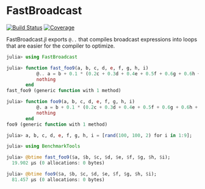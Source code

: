 # FastBroadcast

[![Build Status](https://github.com/YingboMa/FastBroadcast.jl/workflows/CI/badge.svg)](https://github.com/YingboMa/FastBroadcast.jl/actions)
[![Coverage](https://codecov.io/gh/YingboMa/FastBroadcast.jl/branch/master/graph/badge.svg)](https://codecov.io/gh/YingboMa/FastBroadcast.jl)

FastBroadcast.jl exports `@..` that compiles broadcast expressions into loops
that are easier for the compiler to optimize.

```julia
julia> using FastBroadcast

julia> function fast_foo9(a, b, c, d, e, f, g, h, i)
           @.. a = b + 0.1 * (0.2c + 0.3d + 0.4e + 0.5f + 0.6g + 0.6h + 0.6i)
           nothing
       end
fast_foo9 (generic function with 1 method)

julia> function foo9(a, b, c, d, e, f, g, h, i)
           @. a = b + 0.1 * (0.2c + 0.3d + 0.4e + 0.5f + 0.6g + 0.6h + 0.6i)
           nothing
       end
foo9 (generic function with 1 method)

julia> a, b, c, d, e, f, g, h, i = [rand(100, 100, 2) for i in 1:9];

julia> using BenchmarkTools

julia> @btime fast_foo9($a, $b, $c, $d, $e, $f, $g, $h, $i);
  19.902 μs (0 allocations: 0 bytes)

julia> @btime foo9($a, $b, $c, $d, $e, $f, $g, $h, $i);
  81.457 μs (0 allocations: 0 bytes)
```
